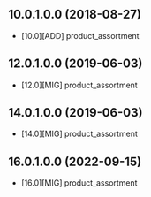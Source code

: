 ## 10.0.1.0.0 (2018-08-27)

- \[10.0\]\[ADD\] product_assortment

## 12.0.1.0.0 (2019-06-03)

- \[12.0\]\[MIG\] product_assortment

## 14.0.1.0.0 (2019-06-03)

- \[14.0\]\[MIG\] product_assortment

## 16.0.1.0.0 (2022-09-15)

- \[16.0\]\[MIG\] product_assortment

